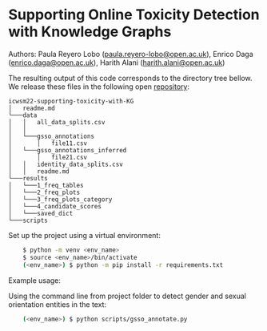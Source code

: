 # Supporting Online Toxicity Detection with Knowledge Graphs

Authors: Paula Reyero Lobo ([paula.reyero-lobo@open.ac.uk](mailto:paula.reyero-lobo@open.ac.uk)), Enrico Daga ([enrico.daga@open.ac.uk](mailto:enrico.daga@open.ac.uk)), Harith Alani ([harith.alani@open.ac.uk](mailto:harith.alani@open.ac.uk))


The resulting output of this code corresponds to the directory tree bellow.  We release these files
in the following open [repository](https://doi.org/10.5281/zenodo.6379344):
```
icwsm22-supporting-toxicity-with-KG
│   readme.md  
└───data
│   │   all_data_splits.csv
│   │
│   └───gsso_annotations
│       │   file11.csv
│   └───gsso_annotations_inferred
│       │   file21.csv
│   │   identity_data_splits.csv
│   │   readme.md
└───results
│   └───1_freq_tables
│   └───2_freq_plots
│   └───3_freq_plots_category
│   └───4_candidate_scores
│   └───saved_dict
└───scripts
```

Set up the project using a virtual environment:

```bash
    $ python -m venv <env_name>
    $ source <env_name>/bin/activate
    (<env_name>) $ python -m pip install -r requirements.txt
```

Example usage:

Using the command line from project folder to detect gender and sexual orientation entities in the text:

```bash
    (<env_name>) $ python scripts/gsso_annotate.py
```

